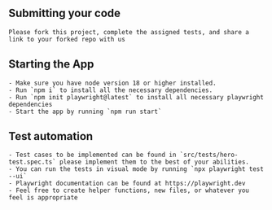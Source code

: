 ## Submitting your code ##
    Please fork this project, complete the assigned tests, and share a link to your forked repo with us

## Starting the App ##
    - Make sure you have node version 18 or higher installed.
    - Run `npm i` to install all the necessary dependencies.
    - Run `npm init playwright@latest` to install all necessary playwright dependencies
    - Start the app by running `npm run start`
 
## Test automation ##
    - Test cases to be implemented can be found in `src/tests/hero-test.spec.ts` please implement them to the best of your abilities.
    - You can run the tests in visual mode by running `npx playwright test --ui`
    - Playwright documentation can be found at https://playwright.dev
    - Feel free to create helper functions, new files, or whatever you feel is appropriate